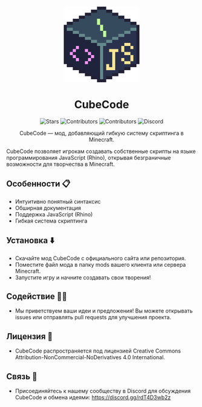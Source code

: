 <p align="center">
  <img src="https://github.com/Erfram/CubeCode/blob/main/cubecode_logo.png" alt="CubeCode Logo" width="200">
</p>
<h1 align="center">CubeCode</h1>
<p align="center">
  <img src="https://img.shields.io/github/stars/Erfram/CubeCode.svg?style=for-the-badge&color=d5c3f0&labelColor=302D41" alt="Stars">
  <img src="https://img.shields.io/github/contributors/Erfram/CubeCode.svg?style=for-the-badge&color=89c3f0&labelColor=302D41" alt="Contributors">
  <img src="https://img.shields.io/badge/Open Source-❤️-blue?style=for-the-badge&color=DD9999&labelColor=302D41" alt="Contributors">
  <img src="https://img.shields.io/discord/1114465295436877824?style=for-the-badge&label=Discord&logo=discord&color=99DDDF&logoColor=d9e0ee&labelColor=302D41" alt="Discord">
</p>
<p align="center">CubeCode — мод, добавляющий гибкую систему скриптинга в Minecraft.</p>
CubeCode позволяет игрокам создавать собственные скрипты на языке программирования JavaScript (Rhino), открывая безграничные возможности для творчества в Minecraft.

## Особенности 📋
  - Интуитивно понятный синтаксис
  - Обширная документация
  - Поддержка JavaScript (Rhino)
  - Гибкая система скриптинга

## Установка ⬇️
  - Скачайте мод CubeCode с официального сайта или репозитория.
  - Поместите файл мода в папку mods вашего клиента или сервера Minecraft.
  - Запустите игру и начните создавать свои творения!

## Содействие 🤝🏼
  - Мы приветствуем ваши идеи и предложения! Вы можете открывать issues или отправлять pull requests для улучшения проекта.
## Лицензия 📃
  - CubeCode распространяется под лицензией Creative Commons Attribution-NonCommercial-NoDerivatives 4.0 International.
## Связь 📡
  - Присоединяйтесь к нашему сообществу в Discord для обсуждения CubeCode и обмена идеями: https://discord.gg/rdT4D3wb2z
</p>
